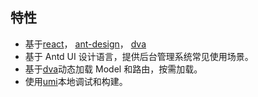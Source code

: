 
## 特性

* 基于[react](https://github.com/facebook/react)，
  [ant-design](https://github.com/ant-design/ant-design)，
  [dva](https://github.com/dvajs/dva)
* 基于 Antd UI 设计语言，提供后台管理系统常见使用场景。
* 基于[dva](https://github.com/dvajs/dva)动态加载 Model 和路由，按需加载。
* 使用[umi](https://umijs.org/docs/zh-Hans/getting-started.html)本地调试和构建。